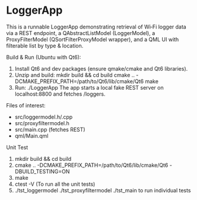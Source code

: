LoggerApp
=========================
This is a runnable LoggerApp demonstrating retrieval of Wi‑Fi logger data via a REST endpoint,
a QAbstractListModel (LoggerModel), a ProxyFilterModel (QSortFilterProxyModel wrapper),
and a QML UI with filterable list by type & location.

Build & Run (Ubuntu with Qt6):
1. Install Qt6 and dev packages (ensure qmake/cmake and Qt6 libraries).
2. Unzip and build:
   mkdir build && cd build
   cmake .. -DCMAKE_PREFIX_PATH=/path/to/Qt6/lib/cmake/Qt6
   make
3. Run:
   ./LoggerApp
The app starts a local fake REST server on localhost:8800 and fetches /loggers.

Files of interest:
 - src/loggermodel.h/.cpp
 - src/proxyfiltermodel.h
 - src/main.cpp  (fetches REST)
 - qml/Main.qml
 
Unit Test
1. mkdir build && cd build
2. cmake .. -DCMAKE_PREFIX_PATH=/path/to/Qt6/lib/cmake/Qt6 -DBUILD_TESTING=ON
3. make
4. ctest -V (To run all the unit tests)
5. ./tst_loggermodel ./tst_proxyfiltermodel ./tst_main to run individual tests
